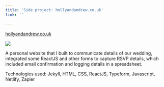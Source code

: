 ```yaml
---
title: 'Side project: hollyandandrew.co.uk'
link: ''

---
```

[hollyandandrew.co.uk](https://www.hollyandandrew.co.uk)

![](/uploads/2019/08/12/wedding.png)

A personal website that I built to communicate details of our wedding, integrated some ReactJS and other forms to capture RSVP details, which included email confirmation and logging details in a spreadsheet.

Technologies used: Jekyll, HTML, CSS, ReactJS, Typeform, Javascript, Netlify, Zapier